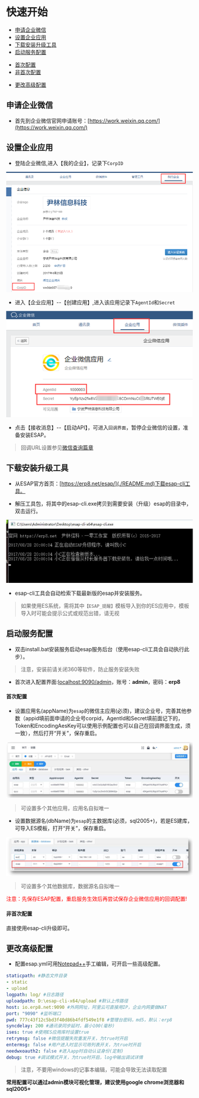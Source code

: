 # 快速开始

* [申请企业微信](#申请企业微信)
* [设置企业应用](#设置企业应用)
* [下载安装升级工具](#下载安装升级工具)
* [启动服务配置](#启动服务配置)
 - [首次配置](#首次配置)
 - [非首次配置](#非首次配置)
* [更改高级配置](#更改高级配置)

## 申请企业微信
* 首先到企业微信官网申请账号：[https://work.weixin.qq.com/](https://work.weixin.qq.com/)

## 设置企业应用
* 登陆企业微信,进入【我的企业】，记录下`CorpID`

![](./img/s0-2.png)

* 进入【企业应用】--【创建应用】,进入该应用记录下`AgentId`和`Secret`

![](./img/s0-1.png)

* 点击【接收消息】--【启动API】，可进入`回调界面`，暂停企业微信的设置，准备安装ESAP。

> 回调URL设置参见[微信查询篇章](wxcx.md)

## 下载安装升级工具
* 从ESAP官方首页：[https://erp8.net/esap/](./README.md)下载esap-cli工具。

* 解压工具包，将其中的esap-cli.exe拷贝到需要安装（升级）esap的目录中，双击运行。

![](./img/esap-cli.jpg)

* esap-cli工具会自动检索下载最新版的esap并安装服务。

> 如果使用ES系统，需将其中`【ESAP_提醒】`模板导入到你的ES应用中，模板导入时可能会提示公式或规范出错，请无视

## 启动服务配置
* 双击install.bat安装服务启动esap服务后台（使用esap-cli工具会自动执行此步）。

> 注意，安装前请关闭360等软件，防止服务安装失败

* 首次进入配置界面:[localhost:9090/admin](http://localhost:9090/admin)，账号：**admin**，密码：**erp8**

#### 首次配置
* 设置应用名(appName)为`esap`的微信主应用(必须)，建议企业号，完善其他参数（appid填前面申请的企业号corpid，AgentId和Secret填前面记下的，Token和EncodingAesKey可以使用示例配置也可以自己在回调界面生成，须一致），然后打开“开关”，保存重启。

![](./img/esapCfg-1.jpg)

> 可设置多个其他应用，应用名自拟唯一

* 设置数据源名(dbName)为`esap`的主数据库(必须，sql2005+)，若是ES建库，可导入ES模板，打开“开关”，保存重启。

![](./img/esapCfg-2.jpg)

> 可设置多个其他数据库，数据源名自拟唯一

<span style="color:red">注意：先保存ESAP配置，重启服务生效后再尝试保存企业微信应用的回调配置!</span>

#### 非首次配置
直接使用esap-cli升级即可。

## 更改高级配置

* 配置esap.yml可用[Notepad++](https://www.baidu.com/s?wd=notepadd%2B%2B)手工编辑，可开启一些高级配置。

```yaml
staticpath: #静态文件目录
- static
- upload
logpath: log/ #日志路径
uploadpath: D:\esap-cli-x64/upload #默认上传路径
host: io.erp8.net:9090 #外网网址，阿里云可直接用IP，企业内网要做NAT
port: "9090" #监听端口
pwd: 777c43f12c5bd3f40d86b4fdf549e1f8 #管理台密码，md5，默认：erp8
syncdelay: 200 #通讯录同步延时，最小100(毫秒)
ises: true #使用ES应用库时设置true
retrymsg: false #微信提醒失败重发开关，为true时开启
entermsg: false #用户进入时显示可用列表开关，为true时开启
needwxoauth2: false #进入app时自动认证身份(定制)
debug: true #调试模式开关，为true时开启，log中输出调试详情
```

> 注意，不要用windows的记事本编辑，可能会导致无法读取配置

**常用配置可以通过admin模块可视化管理，建议使用google chrome浏览器和sql2005+**
